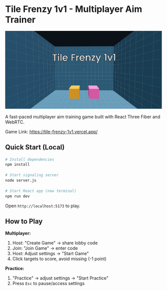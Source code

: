 # Tile Frenzy 1v1 - Multiplayer Aim Trainer

![Screenshot of the game](./public/game.png)

A fast-paced multiplayer aim training game built with React Three Fiber and WebRTC.

Game Link:
https://tile-frenzy-1v1.vercel.app/

## Quick Start (Local)

```bash
# Install dependencies
npm install

# Start signaling server
node server.js

# Start React app (new terminal)
npm run dev
```

Open `http://localhost:5173` to play.

## How to Play

**Multiplayer:**
1. Host: "Create Game" → share lobby code
2. Join: "Join Game" → enter code
3. Host: Adjust settings → "Start Game"
4. Click targets to score, avoid missing (-1 point)

**Practice:**
1. "Practice" → adjust settings → "Start Practice"
2. Press `Esc` to pause/access settings
